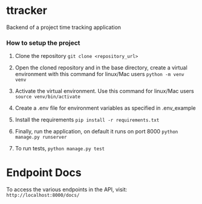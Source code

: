 # ttracker
Backend of a project time tracking application

### How to setup the project

1. Clone the repository
`git clone <repository_url>`

2. Open the cloned repository and in the base directory, create a virtual environment with this command for linux/Mac users
`python -m venv venv `

3. Activate the virtual environment. Use this command for linux/Mac users
 `source venv/bin/activate`

4. Create a .env file for environment variables as specified in .env_example 

5. Install the requirements
 `pip install -r requirements.txt`

6. Finally, run the application, on default it runs on port 8000
 `python manage.py runserver `

7. To run tests,
    `python manage.py test`

# Endpoint Docs
To access the various endpoints in the API, visit:  
    `http://localhost:8000/docs/`